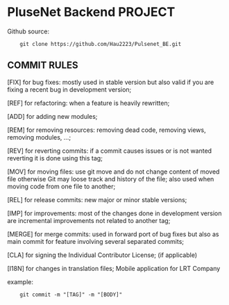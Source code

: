 # PluseNet Backend PROJECT 

Github source:

```
    git clone https://github.com/Hau2223/Pulsenet_BE.git
```

## COMMIT RULES

[FIX] for bug fixes: mostly used in stable version but also valid if you are fixing a recent bug in development version;

[REF] for refactoring: when a feature is heavily rewritten;

[ADD] for adding new modules;

[REM] for removing resources: removing dead code, removing views, removing modules, …;

[REV] for reverting commits: if a commit causes issues or is not wanted reverting it is done using this tag;

[MOV] for moving files: use git move and do not change content of moved file otherwise Git may loose track and history of the file; also used when moving code from one file to another;

[REL] for release commits: new major or minor stable versions;

[IMP] for improvements: most of the changes done in development version are incremental improvements not related to another tag;

[MERGE] for merge commits: used in forward port of bug fixes but also as main commit for feature involving several separated commits;

[CLA] for signing the Individual Contributor License; (if applicable)

[I18N] for changes in translation files;
Mobile application for LRT Company

example:

```
    git commit -m "[TAG]" -m "[BODY]"
```
